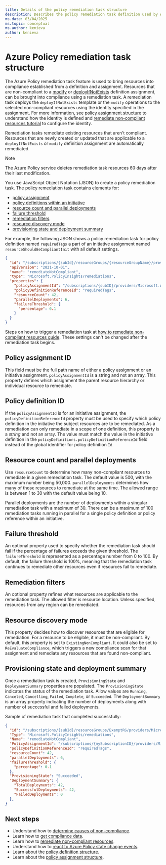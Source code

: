 ```yaml
---
title: Details of the policy remediation task structure
description: Describes the policy remediation task definition used by Azure Policy to bring resources into compliance.
ms.date: 03/04/2025
ms.topic: conceptual
ms.author: kenieva
author: kenieva
---
```


# Azure Policy remediation task structure

The Azure Policy remediation task feature is used to bring resources into compliance established from a definition and assignment. Resources that are non-compliant to a [modify](./effect-modify.md) or [deployIfNotExists](./effect-deploy-if-not-exists.md) definition assignment, can be brought into compliance using a remediation task. A remediation task deploys the `deployIfNotExists` template or the `modify` operations to the selected non-compliant resources using the identity specified in the assignment. For more information, see [policy assignment structure](./assignment-structure.md#identity) to understand how the identity is defined and [remediate non-compliant resources tutorial](../how-to/remediate-resources.md#configure-the-managed-identity) to configure the identity.

Remediation tasks remediate existing resources that aren't compliant. Resources that are newly created or updated that are applicable to a `deployIfNotExists` or `modify` definition assignment are automatically remediated.

> [!NOTE]
> The Azure Policy service deletes remediation task resources 60 days after their last modification.

You use JavaScript Object Notation (JSON) to create a policy remediation task. The policy remediation task contains elements for:

- [policy assignment](#policy-assignment-id)
- [policy definitions within an initiative](#policy-definition-id)
- [resource count and parallel deployments](#resource-count-and-parallel-deployments)
- [failure threshold](#failure-threshold)
- [remediation filters](#remediation-filters)
- [resource discovery mode](#resource-discovery-mode)
- [provisioning state and deployment summary](#provisioning-state-and-deployment-summary)

For example, the following JSON shows a policy remediation task for policy definition named `requiredTags` a part of an initiative assignment named `resourceShouldBeCompliantInit` with all default settings.

```json
{
  "id": "/subscriptions/{subId}/resourceGroups/{resourceGroupName}/providers/Microsoft.PolicyInsights/remediations/remediateNotCompliant",
  "apiVersion": "2021-10-01",
  "name": "remediateNotCompliant",
  "type": "Microsoft.PolicyInsights/remediations",
  "properties": {
    "policyAssignmentId": "/subscriptions/{subID}/providers/Microsoft.Authorization/policyAssignments/resourceShouldBeCompliantInit",
    "policyDefinitionReferenceId": "requiredTags",
    "resourceCount": 42,
    "parallelDeployments": 6,
    "failureThreshold": {
      "percentage": 0.1
    }
  }
}
```

Steps on how to trigger a remediation task at [how to remediate non-compliant resources guide](../how-to/remediate-resources.md). These settings can't be changed after the remediation task begins.

## Policy assignment ID

This field must be the full path name of either a policy assignment or an initiative assignment. `policyAssignmentId` is a string and not an array. This property defines which assignment the parent resource hierarchy or individual resource to remediate.

## Policy definition ID

If the `policyAssignmentId` is for an initiative assignment, the `policyDefinitionReferenceId` property must be used to specify which policy definition in the initiative the subject resources are to be remediated. As a remediation can only remediate in a scope of one definition, this property is a _string_ and not an array. The value must match the value in the initiative definition in the `policyDefinitions.policyDefinitionReferenceId` field instead of the global identifier for policy definition `Id`.

## Resource count and parallel deployments

Use `resourceCount` to  determine how many non-compliant resources to remediate in a given remediation task. The default value is 500, with the maximum number being 50,000. `parallelDeployments` determines how many of those resources to remediate at the same time. The allowed range is between 1 to 30 with the default value being 10.

Parallel deployments are the number of deployments within a singular remediation task with a maximum of 30. There can be a maximum of 100 remediation tasks running in parallel for a single policy definition or policy reference within an initiative.

## Failure threshold

An optional property used to specify whether the remediation task should fail if the percentage of failures exceeds the given threshold. The `failureThreshold` is represented as a percentage number from 0 to 100. By default, the failure threshold is 100%, meaning that the remediation task continues to remediate other resources even if resources fail to remediate.

## Remediation filters

An optional property refines what resources are applicable to the remediation task. The allowed filter is resource location. Unless specified, resources from any region can be remediated.

## Resource discovery mode

This property decides how to discover resources that are eligible for remediation. For a resource to be eligible, it must be non-compliant. By default, this property is set to `ExistingNonCompliant`. It could also be set to `ReEvaluateCompliance`, which triggers a new compliance scan for that assignment and remediate any resources that are found non-compliant.

## Provisioning state and deployment summary

Once a remediation task is created, `ProvisioningState` and `DeploymentSummary` properties are populated. The `ProvisioningState` indicates the status of the remediation task. Allow values are `Running`, `Canceled`, `Cancelling`, `Failed`, `Complete`, or `Succeeded`. The `DeploymentSummary` is an array property indicating the number of deployments along with number of successful and failed deployments.

Sample of remediation task that completed successfully:

```json
{
  "id": "/subscriptions/{subId}/resourceGroups/ExemptRG/providers/Microsoft.PolicyInsights/remediations/remediateNotCompliant",
  "Type": "Microsoft.PolicyInsights/remediations",
  "Name": "remediateNotCompliant",
  "PolicyAssignmentId": "/subscriptions/{mySubscriptionID}/providers/Microsoft.Authorization/policyAssignments/resourceShouldBeCompliantInit",
  "policyDefinitionReferenceId": "requiredTags",
  "resourceCount": 42,
  "parallelDeployments": 6,
  "failureThreshold": {
    "percentage": 0.1
  },
  "ProvisioningState": "Succeeded",
  "DeploymentSummary": {
    "TotalDeployments": 42,
    "SuccessfulDeployments": 42,
    "FailedDeployments": 0
  },
}
```

## Next steps

- Understand how to [determine causes of non-compliance](../how-to/determine-non-compliance.md).
- Learn how to [get compliance data](../how-to/get-compliance-data.md).
- Learn how to [remediate non-compliant resources](../how-to/remediate-resources.md).
- Understand how to [react to Azure Policy state change events](./event-overview.md).
- Learn about the [policy definition structure](./definition-structure-basics.md).
- Learn about the [policy assignment structure](./assignment-structure.md).
